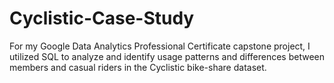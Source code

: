 # Cyclistic-Case-Study
For my Google Data Analytics Professional Certificate capstone project, I utilized SQL to analyze and identify usage patterns and differences between members and casual riders in the Cyclistic bike-share dataset.
